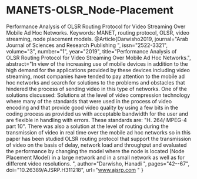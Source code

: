 # MANETS-OLSR_Node-Placement
Performance Analysis of OLSR Routing Protocol for Video Streaming Over Mobile Ad Hoc Networks.
Keywords: MANET, routing protocol, OLSR, video streaming, node placement models.
@Article{Darwisho2019, journal="Arab Journal of Sciences and Research Publishing ", issn="2522-3321", volume="3", number="1", year="2019", title="Performance Analysis of OLSR Routing Protocol for Video Streaming Over Mobile Ad Hoc Networks.", abstract="In view of the increasing use of mobile devices in addition to the high demand for the applications provided by these devices including video streaming, most companies have tended to pay attention to the mobile ad hoc networks and search for solutions to the problems and obstacles that hindered the process of sending video in this type of networks. One of the solutions discussed: Solutions at the level of video compression technology where many of the standards that were used in the process of video encoding and that provide good video quality by using a few bits in the coding process as provided us with acceptable bandwidth for the user and are flexible in handling with errors. These standards are: "H. 264/ MPEG-4 part 10".
There was also a solution at the level of routing during the transmission of video in real time over the mobile ad hoc networks so in this paper has been studied OLSR routing protocol that support the transmission of video on the basis of delay, network load and throughput and evaluated the performance by changing the model where the node is located (Node Placement Model) in a large network and in a small network as well as for different video resolutions. ", author="Darwisho, Hanadi ", pages="42--67", doi="10.26389/AJSRP.H311218", url="www.ajsrp.com " }
